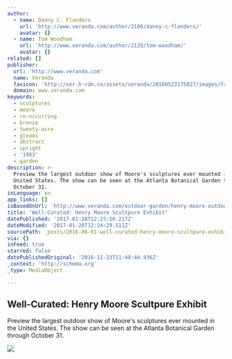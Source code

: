 ```yaml
---
author:
  - name: Danny C. Flanders
    url: 'http://www.veranda.com/author/2180/danny-c-flanders/'
    avatar: {}
  - name: Tom Woodham
    url: 'http://www.veranda.com/author/2129/tom-woodham/'
    avatar: {}
related: []
publisher:
  url: 'http://www.veranda.com'
  name: Veranda
  favicon: 'http://ver.h-cdn.co/assets/veranda/20160523175827/images/favicon.ico'
  domain: www.veranda.com
keywords:
  - sculptures
  - moore
  - re-occurring
  - bronze
  - twenty-acre
  - gleams
  - abstract
  - upright
  - '1983'
  - garden
description: >-
  Preview the largest outdoor show of Moore's sculptures ever mounted in the
  United States. The show can be seen at the Atlanta Botanical Garden through
  October 31.
inLanguage: en
app_links: []
isBasedOnUrl: 'http://www.veranda.com/outdoor-garden/henry-moore-outdoor-sculptures_'
title: 'Well-Curated: Henry Moore Scultpure Exhibit'
datePublished: '2017-01-28T12:25:56.217Z'
dateModified: '2017-01-28T12:24:29.511Z'
sourcePath: _posts/2016-06-01-well-curated-henry-moore-scultpure-exhibit.md
via: {}
inFeed: true
starred: false
datePublishedOriginal: '2016-11-23T11:40:44.936Z'
_context: 'http://schema.org'
_type: MediaObject

---
```

<article style=""><h1>Well-Curated: Henry Moore Scultpure Exhibit</h1><p>Preview the largest outdoor show of Moore's sculptures ever mounted in the United States. The show can be seen at the Atlanta Botanical Garden through October 31.</p><img src="http://ver.h-cdn.co/assets/14/37/1600x800/540f5a26d1c09_-_outdoorliving-sculpture-4-lg-82392105.jpg" /></article>
